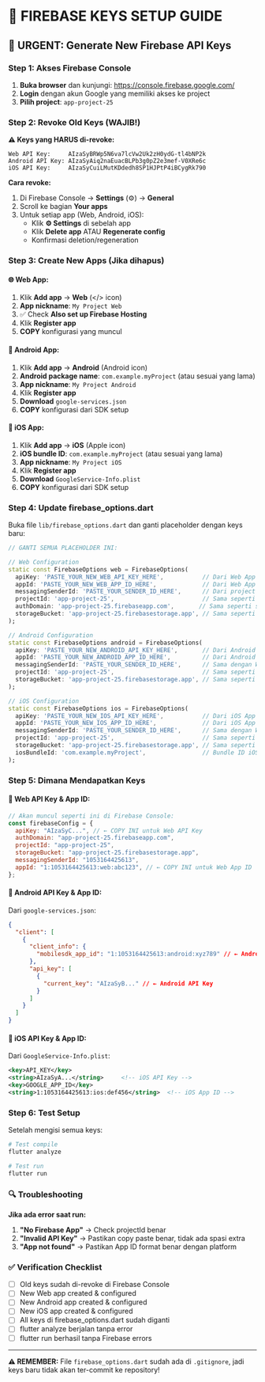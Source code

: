 # 🔑 FIREBASE KEYS SETUP GUIDE

## 🚨 URGENT: Generate New Firebase API Keys

### Step 1: Akses Firebase Console

1. **Buka browser** dan kunjungi: https://console.firebase.google.com/
2. **Login** dengan akun Google yang memiliki akses ke project
3. **Pilih project**: `app-project-25`

### Step 2: Revoke Old Keys (WAJIB!)

**⚠️ Keys yang HARUS di-revoke:**

```
Web API Key:     AIzaSyBRWp5N6va7lcVw2Uk2zH0ydG-tl4bNP2k
Android API Key: AIzaSyAiq2naEuacBLPb3g0pZ2e3mef-V0XRe6c
iOS API Key:     AIzaSyCuiLMutKDdedh8SP1HJPtP4iBCygRk790
```

**Cara revoke:**

1. Di Firebase Console → **Settings** (⚙️) → **General**
2. Scroll ke bagian **Your apps**
3. Untuk setiap app (Web, Android, iOS):
   - Klik **⚙️ Settings** di sebelah app
   - Klik **Delete app** ATAU **Regenerate config**
   - Konfirmasi deletion/regeneration

### Step 3: Create New Apps (Jika dihapus)

#### 🌐 Web App:

1. Klik **Add app** → **Web** (</> icon)
2. **App nickname**: `My Project Web`
3. ✅ Check **Also set up Firebase Hosting**
4. Klik **Register app**
5. **COPY** konfigurasi yang muncul

#### 📱 Android App:

1. Klik **Add app** → **Android** (Android icon)
2. **Android package name**: `com.example.myProject` (atau sesuai yang lama)
3. **App nickname**: `My Project Android`
4. Klik **Register app**
5. **Download** `google-services.json`
6. **COPY** konfigurasi dari SDK setup

#### 🍎 iOS App:

1. Klik **Add app** → **iOS** (Apple icon)
2. **iOS bundle ID**: `com.example.myProject` (atau sesuai yang lama)
3. **App nickname**: `My Project iOS`
4. Klik **Register app**
5. **Download** `GoogleService-Info.plist`
6. **COPY** konfigurasi dari SDK setup

### Step 4: Update firebase_options.dart

Buka file `lib/firebase_options.dart` dan ganti placeholder dengan keys baru:

```dart
// GANTI SEMUA PLACEHOLDER INI:

// Web Configuration
static const FirebaseOptions web = FirebaseOptions(
  apiKey: 'PASTE_YOUR_NEW_WEB_API_KEY_HERE',           // Dari Web App config
  appId: 'PASTE_YOUR_NEW_WEB_APP_ID_HERE',             // Dari Web App config
  messagingSenderId: 'PASTE_YOUR_SENDER_ID_HERE',      // Dari project settings
  projectId: 'app-project-25',                         // Sama seperti sebelumnya
  authDomain: 'app-project-25.firebaseapp.com',       // Sama seperti sebelumnya
  storageBucket: 'app-project-25.firebasestorage.app', // Sama seperti sebelumnya
);

// Android Configuration
static const FirebaseOptions android = FirebaseOptions(
  apiKey: 'PASTE_YOUR_NEW_ANDROID_API_KEY_HERE',       // Dari Android App config
  appId: 'PASTE_YOUR_NEW_ANDROID_APP_ID_HERE',         // Dari Android App config
  messagingSenderId: 'PASTE_YOUR_SENDER_ID_HERE',      // Sama dengan Web
  projectId: 'app-project-25',                         // Sama seperti sebelumnya
  storageBucket: 'app-project-25.firebasestorage.app', // Sama seperti sebelumnya
);

// iOS Configuration
static const FirebaseOptions ios = FirebaseOptions(
  apiKey: 'PASTE_YOUR_NEW_IOS_API_KEY_HERE',           // Dari iOS App config
  appId: 'PASTE_YOUR_NEW_IOS_APP_ID_HERE',             // Dari iOS App config
  messagingSenderId: 'PASTE_YOUR_SENDER_ID_HERE',      // Sama dengan Web
  projectId: 'app-project-25',                         // Sama seperti sebelumnya
  storageBucket: 'app-project-25.firebasestorage.app', // Sama seperti sebelumnya
  iosBundleId: 'com.example.myProject',                // Bundle ID iOS app
);
```

### Step 5: Dimana Mendapatkan Keys

#### 📍 Web API Key & App ID:

```javascript
// Akan muncul seperti ini di Firebase Console:
const firebaseConfig = {
  apiKey: "AIzaSyC...", // ← COPY INI untuk Web API Key
  authDomain: "app-project-25.firebaseapp.com",
  projectId: "app-project-25",
  storageBucket: "app-project-25.firebasestorage.app",
  messagingSenderId: "1053164425613",
  appId: "1:1053164425613:web:abc123", // ← COPY INI untuk Web App ID
};
```

#### 📍 Android API Key & App ID:

Dari `google-services.json`:

```json
{
  "client": [
    {
      "client_info": {
        "mobilesdk_app_id": "1:1053164425613:android:xyz789" // ← Android App ID
      },
      "api_key": [
        {
          "current_key": "AIzaSyB..." // ← Android API Key
        }
      ]
    }
  ]
}
```

#### 📍 iOS API Key & App ID:

Dari `GoogleService-Info.plist`:

```xml
<key>API_KEY</key>
<string>AIzaSyA...</string>     <!-- iOS API Key -->
<key>GOOGLE_APP_ID</key>
<string>1:1053164425613:ios:def456</string>  <!-- iOS App ID -->
```

### Step 6: Test Setup

Setelah mengisi semua keys:

```bash
# Test compile
flutter analyze

# Test run
flutter run
```

### 🔍 Troubleshooting

**Jika ada error saat run:**

1. **"No Firebase App"** → Check projectId benar
2. **"Invalid API Key"** → Pastikan copy paste benar, tidak ada spasi extra
3. **"App not found"** → Pastikan App ID format benar dengan platform

### ✅ Verification Checklist

- [ ] Old keys sudah di-revoke di Firebase Console
- [ ] New Web app created & configured
- [ ] New Android app created & configured
- [ ] New iOS app created & configured
- [ ] All keys di firebase_options.dart sudah diganti
- [ ] flutter analyze berjalan tanpa error
- [ ] flutter run berhasil tanpa Firebase errors

---

**⚠️ REMEMBER:** File `firebase_options.dart` sudah ada di `.gitignore`, jadi keys baru tidak akan ter-commit ke repository!
